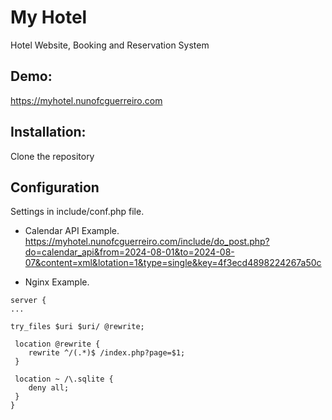 # My Hotel
 Hotel Website, Booking and Reservation System

## Demo:
 https://myhotel.nunofcguerreiro.com


## Installation:
 Clone the repository
 
 
## Configuration
 Settings in include/conf.php file.


 - Calendar API Example.
 https://myhotel.nunofcguerreiro.com/include/do_post.php?do=calendar_api&from=2024-08-01&to=2024-08-07&content=xml&lotation=1&type=single&key=4f3ecd4898224267a50c

 - Nginx Example.
```
server {
...

try_files $uri $uri/ @rewrite;

 location @rewrite {
    rewrite ^/(.*)$ /index.php?page=$1;
 }

 location ~ /\.sqlite {
    deny all;
 }
}

``` 

